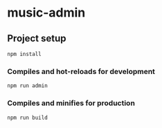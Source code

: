 # music-admin

## Project setup

```
npm install
```

### Compiles and hot-reloads for development

```
npm run admin
```

### Compiles and minifies for production

```
npm run build
```
